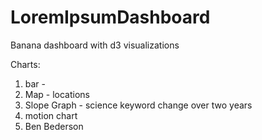 # LoremIpsumDashboard
Banana dashboard with d3 visualizations


Charts:
1. bar - 
2. Map - locations
3. Slope Graph - science keyword change over two years
4. motion chart
5. Ben Bederson
